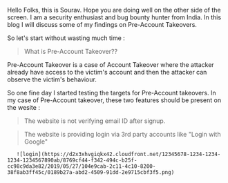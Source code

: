 Hello Folks, this is Sourav. Hope you are doing well on the other side of the screen. I am a security enthusiast and bug bounty hunter from India. 
In this blog I will discuss some of my findings on Pre-Account Takeovers. 

So let's start without wasting much time :

> What is Pre-Account Takeover??

Pre-Account Takeover is a case of Account Takeover where the attacker already have access to the victim's account and then the attacker can observe the victim's behaviour.

So one fine day I started testing the targets for Pre-Account takeovers. In my case of Pre-Account takeover, these two features should be present on the wesite :

> The website is not verifying email ID after signup.

> The website is providing login via 3rd party accounts like "Login with Google"

       ![login](https://d2x3xhvgiqkx42.cloudfront.net/12345678-1234-1234-1234-1234567890ab/8769cf44-f342-494c-b25f-cc98c9da3e82/2019/05/27/104e9cab-2c11-4c10-8200-     38f8ab3ff45c/0189b27a-abd2-4509-91dd-2e9715cbf3f5.png)





